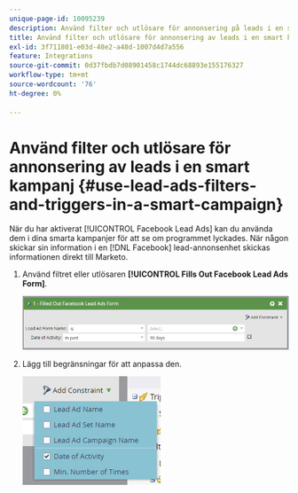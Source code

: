 ```yaml
---
unique-page-id: 10095239
description: Använd filter och utlösare för annonsering på leads i en smart kampanj - Marketo Docs - produktdokumentation
title: Använd filter och utlösare för annonsering av leads i en smart kampanj
exl-id: 3f711801-e03d-48e2-a48d-1007d4d7a556
feature: Integrations
source-git-commit: 0d37fbdb7d08901458c1744dc68893e155176327
workflow-type: tm+mt
source-wordcount: '76'
ht-degree: 0%

---
```


# Använd filter och utlösare för annonsering av leads i en smart kampanj {#use-lead-ads-filters-and-triggers-in-a-smart-campaign}

När du har aktiverat [!UICONTROL Facebook Lead Ads] kan du använda dem i dina smarta kampanjer för att se om programmet lyckades. När någon skickar sin information i en [!DNL Facebook] lead-annonsenhet skickas informationen direkt till Marketo.

1. Använd filtret eller utlösaren **[!UICONTROL Fills Out Facebook Lead Ads Form]**.

   ![](assets/image2016-8-5-11-3a18-3a31.png)

1. Lägg till begränsningar för att anpassa den.

   ![](assets/image2016-8-5-11-3a19-3a27.png)
